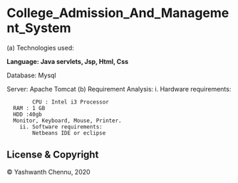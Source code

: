 # College_Admission_And_Management_System


 (a) Technologies used:

**Language: Java servlets, Jsp, Html, Css**


  Database: Mysql
  
  
  Server: Apache Tomcat
 (b) Requirement Analysis:
		i. Hardware requirements:
		
			CPU : Intel i3 Processor 
      RAM : 1 GB 
      HDD :40gb
      Monitor, Keyboard, Mouse, Printer.
		ii. Software requirements:
			Netbeans IDE or eclipse
      
## License & Copyright
© Yashwanth Chennu, 2020
 


